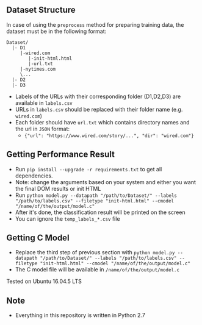 ## Dataset Structure

In case of using the `preprocess` method for preparing training data, the dataset must be in the following format:
```
Dataset/
  |- D1
     |-wired.com
        |-init-html.html
        |-url.txt
     |-nytimes.com
     \...
  |- D2
  |- D3 
```
- Labels of the URLs with their corresponding folder (D1,D2,D3) are available in `labels.csv`
- URLs in `labels.csv` should be replaced with their folder name (e.g. `wired.com`)
- Each folder should have `url.txt` which contains directory names and the url in `JSON` format:
    - `{"url": "https://www.wired.com/story/...", "dir": "wired.com"}`
 

## Getting Performance Result

- Run `pip install --upgrade -r requirements.txt` to get all dependencies.
- Note: change the arguments based on your system and either you want the final DOM results or init HTML
- Run `python model.py --datapath "/path/to/Dataset/" --labels "/path/to/labels.csv" --filetype "init-html.html" --cmodel "/name/of/the/output/model.c"`
- After it's done, the classification result will be printed on the screen
- You can ignore the `temp_labels_*.csv` file

## Getting C Model

- Replace the third step of previous section with `python model.py --datapath "/path/to/Dataset/" --labels "/path/to/labels.csv" --filetype "init-html.html" --cmodel "/name/of/the/output/model.c"`
- The C model file will be available in `/name/of/the/output/model.c`

Tested on Ubuntu 16.04.5 LTS

## Note

- Everything in this repository is written in Python 2.7

